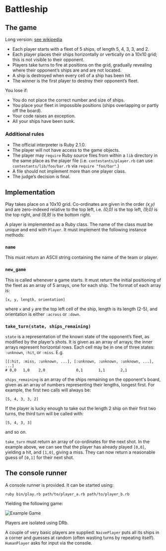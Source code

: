 Battleship
==========

The game
--------

Long version: [see wikipedia](https://secure.wikimedia.org/wikipedia/en/wiki/Battleship_game)

* Each player starts with a fleet of 5 ships, of length 5, 4, 3, 3, and 2.
* Each player places their ships horizontally or vertically on a 10x10 grid; this is not visible to their opponent.
* Players take turns to fire at positions on the grid, gradually revealing where their opponent’s ships are and are not located.
* A ship is destroyed when every cell of a ship has been hit.
* The winner is the first player to destroy their opponent’s fleet.

You lose if:

* You do not place the correct number and size of ships.
* You place your fleet in impossible positions (ships overlapping or partly off the board).
* Your code raises an exception.
* All your ships have been sunk.

### Additional rules

* The official interpreter is Ruby 2.1.0.
* The player will not have access to the game objects.
* The player may `require` Ruby source files from within a `lib` directory in the same place as the player file (i.e. `contestants/player.rb` can use `contestants/lib/foo/bar.rb` via `require "foo/bar"`.)
* A file should not implement more than one player class.
* The judge’s decision is final.

Implementation
--------------

Play takes place on a 10x10 grid. Co-ordinates are given in the order _(x,y)_
and are zero-indexed relative to the top left, i.e. _(0,0)_ is the top left,
_(9,0)_ is the top right, and _(9,9)_ is the bottom right.

A player is implemented as a Ruby class. The name of the class must be unique
and end with `Player`. It must implement the following instance methods:

### `name`

This must return an ASCII string containing the name of the team or player.

### `new_game`

This is called whenever a game starts. It must return the initial positioning
of the fleet as an array of 5 arrays, one for each ship. The format of each array is:

    [x, y, length, orientation]

where `x` and `y` are the top left cell of the ship, length is its length
(2-5), and orientation is either `:across` or `:down`.

### `take_turn(state, ships_remaining)`

`state` is a representation of the known state of the opponent’s fleet, as
modified by the player’s shots. It is given as an array of arrays; the inner
arrays represent horizontal rows. Each cell may be in one of three states:
`:unknown`, `:hit`, or `:miss`. E.g.

    [[:hit, :miss, :unknown, ...], [:unknown, :unknown, :unknown, ...], ...]
    # 0,0   1,0    2,0              0,1       1,1       2,1

`ships_remaining` is an array of the ships remaining on the opponent's board,
given as an array of numbers representing their lengths, longest first.
For example, the first two calls will always be:

    [5, 4, 3, 3, 2]

If the player is lucky enough to take out the length 2 ship on their first two
turns, the third turn will be called with:

    [5, 4, 3, 3]

and so on.

`take_turn` must return an array of co-ordinates for the next shot. In the
example above, we can see that the player has already played `[0,0]`, yielding
a hit, and `[1,0]`, giving a miss. They can now return a reasonable guess of
`[0,1]` for their next shot.

The console runner
------------------

A console runner is provided. It can be started using:

    ruby bin/play.rb path/to/player_a.rb path/to/player_b.rb

Yielding the following game:

![Example Game](http://assets.joingrouper.com/fight_club/battleship.gif)

Players are isolated using DRb.

A couple of very basic players are supplied: `NaivePlayer` puts all its ships
in a corner and guesses at random (often wasting turns by repeating itself).
`HumanPlayer` asks for input via the console.

